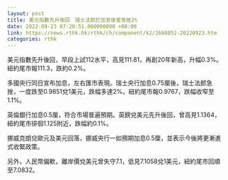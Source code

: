 ```yaml
---
layout: post
title: 美元指數先升後回　瑞士法郎於加息後曾急挫2%
date: 2022-09-23 07:20:51.000000000 +08:00
link: https://news.rthk.hk/rthk/ch/component/k2/1668052-20220923.htm
categories: rthk
---
```


美元指數先升後回，早段上試112水平，高見111.81，再創20年新高，升幅0.3%。紐約尾市報111.3，跌約0.2%。

多國央行同日宣布加息，左右匯市表現。瑞士央行加息0.75厘後，瑞士法郎急挫，一度跌至0.9851兌1美元，跌幅多達2%。紐約尾市報0.9767，跌幅收窄至1.1%。

英倫銀行加息0.5厘，符合市場普遍預期。英鎊兌美元先升後回，曾高見1.1364，紐約尾市徘徊1.125附近，跌幅約0.1%。

挪威克朗兌歐元及美元回落，挪威央行一如預期加息0.5厘，並表示今後將更漸進式收緊政策。

另外，人民幣偏軟，離岸價兌美元曾失守7.1，低見7.1058兌1美元，紐約尾市回順至7.0832。
